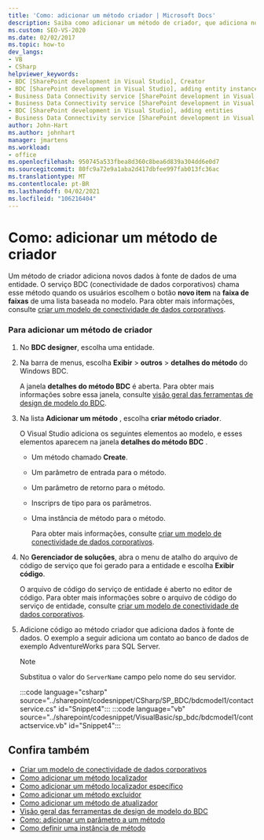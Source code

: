 ```yaml
---
title: 'Como: adicionar um método criador | Microsoft Docs'
description: Saiba como adicionar um método de criador, que adiciona novos dados à fonte de dados de uma entidade no serviço corporativo de conectividade de dados (BDC) no SharePoint.
ms.custom: SEO-VS-2020
ms.date: 02/02/2017
ms.topic: how-to
dev_langs:
- VB
- CSharp
helpviewer_keywords:
- BDC [SharePoint development in Visual Studio], Creator
- BDC [SharePoint development in Visual Studio], adding entity instances
- Business Data Connectivity service [SharePoint development in Visual Studio], adding entities
- Business Data Connectivity service [SharePoint development in Visual Studio], adding entity instances
- BDC [SharePoint development in Visual Studio], adding entities
- Business Data Connectivity service [SharePoint development in Visual Studio], Creator
author: John-Hart
ms.author: johnhart
manager: jmartens
ms.workload:
- office
ms.openlocfilehash: 950745a533fbea8d360c8bea6d839a304dd6e0d7
ms.sourcegitcommit: 80fc9a72e9a1aba2d417dbfee997fab013fc36ac
ms.translationtype: MT
ms.contentlocale: pt-BR
ms.lasthandoff: 04/02/2021
ms.locfileid: "106216404"
---
```

# <a name="how-to-add-a-creator-method"></a>Como: adicionar um método de criador
  Um método de criador adiciona novos dados à fonte de dados de uma entidade. O serviço BDC (conectividade de dados corporativos) chama esse método quando os usuários escolhem o botão **novo item** na **faixa de faixas** de uma lista baseada no modelo. Para obter mais informações, consulte [criar um modelo de conectividade de dados corporativos](../sharepoint/designing-a-business-data-connectivity-model.md).

### <a name="to-add-a-creator-method"></a>Para adicionar um método de criador

1. No **BDC designer**, escolha uma entidade.

2. Na barra de menus, escolha **Exibir**  >  **outros**  > **detalhes do método** do Windows BDC.

    A janela **detalhes do método BDC** é aberta. Para obter mais informações sobre essa janela, consulte [visão geral das ferramentas de design de modelo do BDC](../sharepoint/bdc-model-design-tools-overview.md).

3. Na lista **Adicionar um método** , escolha **criar método criador**.

    O Visual Studio adiciona os seguintes elementos ao modelo, e esses elementos aparecem na janela **detalhes do método BDC** .

   - Um método chamado **Create**.

   - Um parâmetro de entrada para o método.

   - Um parâmetro de retorno para o método.

   - Inscriprs de tipo para os parâmetros.

   - Uma instância de método para o método.

     Para obter mais informações, consulte [criar um modelo de conectividade de dados corporativos](../sharepoint/designing-a-business-data-connectivity-model.md).

4. No **Gerenciador de soluções**, abra o menu de atalho do arquivo de código de serviço que foi gerado para a entidade e escolha **Exibir código**.

    O arquivo de código do serviço de entidade é aberto no editor de código. Para obter mais informações sobre o arquivo de código do serviço de entidade, consulte [criar um modelo de conectividade de dados corporativos](../sharepoint/creating-a-business-data-connectivity-model.md).

5. Adicione código ao método criador que adiciona dados à fonte de dados. O exemplo a seguir adiciona um contato ao banco de dados de exemplo AdventureWorks para SQL Server.

   > [!NOTE]
   > Substitua o valor do `ServerName` campo pelo nome do seu servidor.

    :::code language="csharp" source="../sharepoint/codesnippet/CSharp/SP_BDC/bdcmodel1/contactservice.cs" id="Snippet4":::
    :::code language="vb" source="../sharepoint/codesnippet/VisualBasic/sp_bdc/bdcmodel1/contactservice.vb" id="Snippet4":::

## <a name="see-also"></a>Confira também
- [Criar um modelo de conectividade de dados corporativos](../sharepoint/designing-a-business-data-connectivity-model.md)
- [Como adicionar um método localizador](../sharepoint/how-to-add-a-finder-method.md)
- [Como adicionar um método localizador específico](../sharepoint/how-to-add-a-specific-finder-method.md)
- [Como adicionar um método excluidor](../sharepoint/how-to-add-a-deleter-method.md)
- [Como adicionar um método de atualizador](../sharepoint/how-to-add-an-updater-method.md)
- [Visão geral das ferramentas de design de modelo do BDC](../sharepoint/bdc-model-design-tools-overview.md)
- [Como: adicionar um parâmetro a um método](../sharepoint/how-to-add-a-parameter-to-a-method.md)
- [Como definir uma instância de método](../sharepoint/how-to-define-a-method-instance.md)
